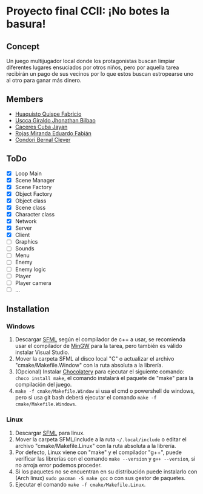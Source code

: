 # Proyecto final CCII: ¡No botes la basura!

## Concept

Un juego multijugador local donde los protagonistas buscan limpiar diferentes lugares ensuciados por otros niños, pero por aquella tarea recibirán un pago de sus vecinos por lo que estos buscan estropearse uno al otro para ganar más dinero.

## Members

- [Huaquisto Quispe Fabricio](https://github.com/fhuaquisto21)
- [Uscca Giraldo Jhonathan Bilbao](https://github.com/JhonatanUscca)
- [Caceres Cuba Jayan](https://github.com/jayan04mcc)
- [Rojas Miranda Eduardo Fabián](https://github.com/EduardoRojasM)
- [Condori Bernal Clever](https://github.com/kleber88)

## ToDo

- [x] Loop Main
- [x] Scene Manager
- [x] Scene Factory
- [x] Object Factory
- [x] Object class
- [x] Scene class
- [x] Character class
- [x] Network
- [x] Server
- [x] Client
- [ ] Graphics
- [ ] Sounds
- [ ] Menu
- [ ] Enemy
- [ ] Enemy logic
- [ ] Player
- [ ] Player camera
- [ ] ...

## Installation

### Windows

1. Descargar [SFML](https://www.sfml-dev.org/download.php) según el compilador de c++ a usar, se recomienda usar el compilador de [MinGW](https://www.mingw-w64.org/) para la tarea, pero también es válido instalar Visual Studio.
2. Mover la carpeta SFML al disco local "C" o actualizar el archivo "cmake/Makefile.Window" con la ruta absoluta a la librería.
3. (Opcional) Instalar [Chocolatery](https://chocolatey.org/) para ejecutar el siguiente comando: ``` choco install make ```, el comando instalará el paquete de "make" para la compilación del juego.
4. ``` make -f cmake/Makefile.Window ``` si usa el cmd o powershell de windows, pero si usa git bash deberá ejecutar el comando ``` make -f cmake/Makefile.Windows ```.

### Linux
1. Descargar [SFML](https://www.sfml-dev.org/download.php) para linux.
2. Mover la carpeta SFML/include a la ruta ``` ~/.local/include ``` o editar el archivo "cmake/Makefile.Linux" con la ruta absoluta a la librería.
3. Por defecto, Linux viene con "make" y el compilador "g++", puede verificar las librerías con el comando ```make --version``` y ```g++ --version```, si no arroja error podemos proceder.
4. Si los paquetes no se encuentran en su distribución puede instalarlo con (Arch linux) ``` sudo pacman -S make gcc ``` o con sus gestor de paquetes.
5. Ejecutar el comando ``` make -f cmake/Makefile.Linux ```.
